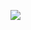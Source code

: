 [![](https://jitpack.io/v/amirahmadadibi/androidLibPublishingSmaple.svg)](https://jitpack.io/#amirahmadadibi/androidLibPublishingSmaple)
